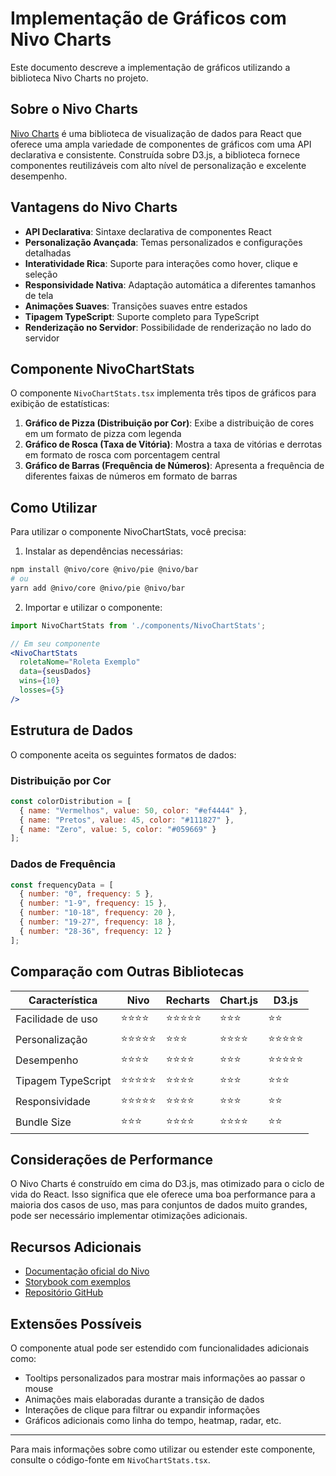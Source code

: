 # Implementação de Gráficos com Nivo Charts

Este documento descreve a implementação de gráficos utilizando a biblioteca Nivo Charts no projeto.

## Sobre o Nivo Charts

[Nivo Charts](https://nivo.rocks/) é uma biblioteca de visualização de dados para React que oferece uma ampla variedade de componentes de gráficos com uma API declarativa e consistente. Construída sobre D3.js, a biblioteca fornece componentes reutilizáveis com alto nível de personalização e excelente desempenho.

## Vantagens do Nivo Charts

- **API Declarativa**: Sintaxe declarativa de componentes React
- **Personalização Avançada**: Temas personalizados e configurações detalhadas
- **Interatividade Rica**: Suporte para interações como hover, clique e seleção
- **Responsividade Nativa**: Adaptação automática a diferentes tamanhos de tela
- **Animações Suaves**: Transições suaves entre estados
- **Tipagem TypeScript**: Suporte completo para TypeScript
- **Renderização no Servidor**: Possibilidade de renderização no lado do servidor

## Componente NivoChartStats

O componente `NivoChartStats.tsx` implementa três tipos de gráficos para exibição de estatísticas:

1. **Gráfico de Pizza (Distribuição por Cor)**: Exibe a distribuição de cores em um formato de pizza com legenda
2. **Gráfico de Rosca (Taxa de Vitória)**: Mostra a taxa de vitórias e derrotas em formato de rosca com porcentagem central
3. **Gráfico de Barras (Frequência de Números)**: Apresenta a frequência de diferentes faixas de números em formato de barras

## Como Utilizar

Para utilizar o componente NivoChartStats, você precisa:

1. Instalar as dependências necessárias:

```bash
npm install @nivo/core @nivo/pie @nivo/bar
# ou
yarn add @nivo/core @nivo/pie @nivo/bar
```

2. Importar e utilizar o componente:

```jsx
import NivoChartStats from './components/NivoChartStats';

// Em seu componente
<NivoChartStats 
  roletaNome="Roleta Exemplo"
  data={seusDados}
  wins={10}
  losses={5}
/>
```

## Estrutura de Dados

O componente aceita os seguintes formatos de dados:

### Distribuição por Cor

```javascript
const colorDistribution = [
  { name: "Vermelhos", value: 50, color: "#ef4444" },
  { name: "Pretos", value: 45, color: "#111827" },
  { name: "Zero", value: 5, color: "#059669" }
];
```

### Dados de Frequência

```javascript
const frequencyData = [
  { number: "0", frequency: 5 },
  { number: "1-9", frequency: 15 },
  { number: "10-18", frequency: 20 },
  { number: "19-27", frequency: 18 },
  { number: "28-36", frequency: 12 }
];
```

## Comparação com Outras Bibliotecas

| Característica | Nivo | Recharts | Chart.js | D3.js |
|----------------|------|----------|----------|-------|
| Facilidade de uso | ⭐⭐⭐⭐ | ⭐⭐⭐⭐⭐ | ⭐⭐⭐ | ⭐⭐ |
| Personalização | ⭐⭐⭐⭐⭐ | ⭐⭐⭐ | ⭐⭐⭐⭐ | ⭐⭐⭐⭐⭐ |
| Desempenho | ⭐⭐⭐⭐ | ⭐⭐⭐⭐ | ⭐⭐⭐ | ⭐⭐⭐⭐⭐ |
| Tipagem TypeScript | ⭐⭐⭐⭐⭐ | ⭐⭐⭐⭐ | ⭐⭐⭐ | ⭐⭐⭐ |
| Responsividade | ⭐⭐⭐⭐⭐ | ⭐⭐⭐⭐ | ⭐⭐⭐ | ⭐⭐ |
| Bundle Size | ⭐⭐⭐ | ⭐⭐⭐⭐ | ⭐⭐⭐⭐ | ⭐⭐ |

## Considerações de Performance

O Nivo Charts é construído em cima do D3.js, mas otimizado para o ciclo de vida do React. Isso significa que ele oferece uma boa performance para a maioria dos casos de uso, mas para conjuntos de dados muito grandes, pode ser necessário implementar otimizações adicionais.

## Recursos Adicionais

- [Documentação oficial do Nivo](https://nivo.rocks/components)
- [Storybook com exemplos](https://nivo.rocks/storybook)
- [Repositório GitHub](https://github.com/plouc/nivo)

## Extensões Possíveis

O componente atual pode ser estendido com funcionalidades adicionais como:

- Tooltips personalizados para mostrar mais informações ao passar o mouse
- Animações mais elaboradas durante a transição de dados
- Interações de clique para filtrar ou expandir informações
- Gráficos adicionais como linha do tempo, heatmap, radar, etc.

---

Para mais informações sobre como utilizar ou estender este componente, consulte o código-fonte em `NivoChartStats.tsx`. 